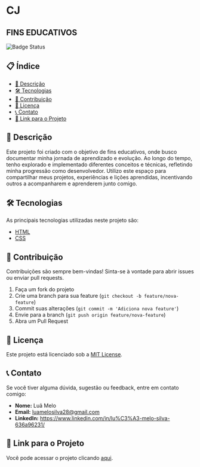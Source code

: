 # CJ

## FINS EDUCATIVOS

![Badge Status](https://img.shields.io/badge/status-active-brightgreen)

## 📋 Índice

- [📖 Descrição](#descrição)
- [🛠️ Tecnologias](#tecnologias)
- [🤝 Contribuição](#contribuição)
- [📜 Licença](#licença)
- [📞 Contato](#contato)
- [🔗 Link para o Projeto](#link-para-o-projeto)


## 📖 Descrição

Este projeto foi criado com o objetivo de fins educativos, onde busco documentar minha jornada de aprendizado e evolução. Ao longo do tempo, tenho explorado e implementado diferentes conceitos e técnicas, refletindo minha progressão como desenvolvedor. Utilizo este espaço para compartilhar meus projetos, experiências e lições aprendidas, incentivando outros a acompanharem e aprenderem junto comigo.

## 🛠️ Tecnologias

As principais tecnologias utilizadas neste projeto são:

- [HTML](https://developer.mozilla.org/en-US/docs/Web/HTML)
- [CSS](https://developer.mozilla.org/en-US/docs/Web/CSS)

## 🤝 Contribuição

Contribuições são sempre bem-vindas! Sinta-se à vontade para abrir issues ou enviar pull requests.

1. Faça um fork do projeto
2. Crie uma branch para sua feature (`git checkout -b feature/nova-feature`)
3. Commit suas alterações (`git commit -m 'Adiciona nova feature'`)
4. Envie para a branch (`git push origin feature/nova-feature`)
5. Abra um Pull Request

## 📜 Licença

Este projeto está licenciado sob a [MIT License](LICENSE).

## 📞 Contato

Se você tiver alguma dúvida, sugestão ou feedback, entre em contato comigo:

- **Nome:** Luã Melo
- **Email:** luamelosilva28@gmail.com
- **LinkedIn:** https://www.linkedin.com/in/lu%C3%A3-melo-silva-636a96231/

## 🔗 Link para o Projeto

Você pode acessar o projeto clicando [aqui](https://luamelosilva.github.io/Carl-jhonson-html5/).
